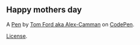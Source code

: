 Happy mothers day
-----------------


A [Pen](https://codepen.io/Alex-Camman/pen/QWRwrzz) by [Tom Ford aka  Alex-Camman](https://codepen.io/Alex-Camman) on [CodePen](https://codepen.io).

[License](https://codepen.io/license/pen/QWRwrzz).